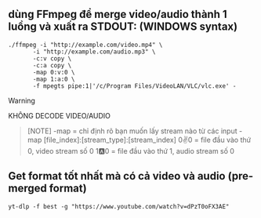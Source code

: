 ## dùng FFmpeg để merge video/audio thành 1 luồng và xuất ra STDOUT: (WINDOWS syntax) 
```
./ffmpeg -i "http://example.com/video.mp4" \
       -i "http://example.com/audio.mp3" \
       -c:v copy \
       -c:a copy \
       -map 0:v:0 \
       -map 1:a:0 \
       -f mpegts pipe:1|'/c/Program Files/VideoLAN/VLC/vlc.exe' -
```
>[!WARNING]
>KHÔNG DECODE VIDEO/AUDIO

>[NOTE]
>-map = chỉ định rõ bạn muốn lấy stream nào từ các input
>-map [file_index]:[stream_type]:[stream_index]
>0:v:0 = file đầu vào thứ 0, video stream số 0
>1:a:0 = file đầu vào thứ 1, audio stream số 0
## Get format tốt nhất mà có cả video và audio (pre-merged format)
```
yt-dlp -f best -g "https://www.youtube.com/watch?v=dPzT0oFX3AE"
```
